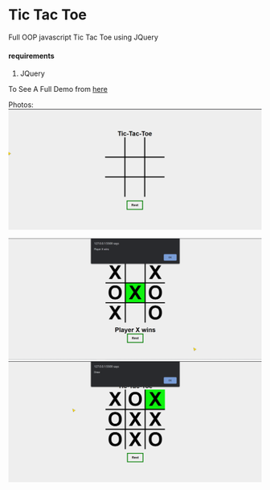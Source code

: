 # Tic Tac Toe 

Full OOP javascript Tic Tac Toe using JQuery

#### requirements
1. JQuery



To See A Full Demo from <a href="https://omdtech.github.io/tic-tac-toe/index">here</a> 


Photos: 
<img src="./photos/photo.png">


<img src="./photos/wins.png">


<img src="./photos/draw.png">


